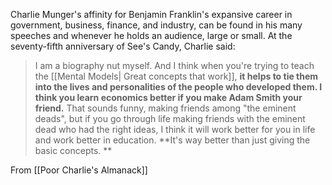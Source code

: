 
Charlie Munger's affinity for Benjamin Franklin's expansive career in government, business, finance, and industry, can be found in his many speeches and whenever he holds an audience, large or small. At the seventy-fifth anniversary of See's Candy, Charlie said:

> I am a biography nut myself. And I think when you're trying to teach the [[Mental Models| Great concepts that work]], **it helps to tie them into the lives and personalities of the people who developed them. I think you learn economics better if you make Adam Smith your friend.** That sounds funny, making friends among "the eminent deads", but if you go through life making friends with the eminent dead who had the right ideas, I think it will work better for you in life and work better in education. **It's way better than just giving the basic concepts. **






From [[Poor Charlie's Almanack]]